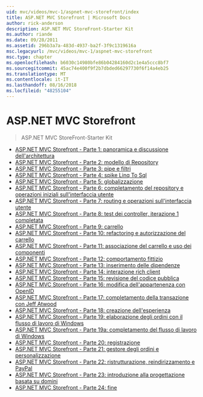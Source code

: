 ```yaml
---
uid: mvc/videos/mvc-1/aspnet-mvc-storefront/index
title: ASP.NET MVC Storefront | Microsoft Docs
author: rick-anderson
description: ASP.NET MVC StoreFront-Starter Kit
ms.author: riande
ms.date: 09/28/2011
ms.assetid: 296b3a7a-483d-4937-ba2f-3f9c1319616a
msc.legacyurl: /mvc/videos/mvc-1/aspnet-mvc-storefront
msc.type: chapter
ms.openlocfilehash: b6030c14980bfe86b04284160d2c1e4a5ccc8bf7
ms.sourcegitcommit: 45ac74e400f9f2b7dbded66297730f6f14a4eb25
ms.translationtype: MT
ms.contentlocale: it-IT
ms.lasthandoff: 08/16/2018
ms.locfileid: "48255104"
---
```

<a name="aspnet-mvc-storefront"></a>ASP.NET MVC Storefront
====================
> ASP.NET MVC StoreFront-Starter Kit


- [ASP.NET MVC Storefront - Parte 1: panoramica e discussione dell'architettura](aspnet-mvc-storefront-part-1-architectural-discussion-and-overview.md)
- [ASP.NET MVC Storefront - Parte 2: modello di Repository](aspnet-mvc-storefront-part-2-the-repository-pattern.md)
- [ASP.NET MVC Storefront - Parte 3: pipe e filtri](aspnet-mvc-storefront-part-3-pipes-and-filters.md)
- [ASP.NET MVC Storefront - Parte 4: spike Linq To Sql](aspnet-mvc-storefront-part-4-linq-to-sql-spike.md)
- [ASP.NET MVC Storefront - Parte 5: globalizzazione](aspnet-mvc-storefront-part-5-globalization.md)
- [ASP.NET MVC Storefront - Parte 6: completamento del repository e operazioni iniziali sull'interfaccia utente](aspnet-mvc-storefront-part-6-finishing-the-repository-and-initial-ui-work.md)
- [ASP.NET MVC Storefront - Parte 7: routing e operazioni sull'interfaccia utente](aspnet-mvc-storefront-part-7-routing-and-ui-work.md)
- [ASP.NET MVC Storefront - Parte 8: test dei controller, iterazione 1 completata](aspnet-mvc-storefront-part-8-testing-controllers-iteration-1-complete.md)
- [ASP.NET MVC Storefront - Parte 9: carrello](aspnet-mvc-storefront-part-9-the-shopping-cart.md)
- [ASP.NET MVC Storefront - Parte 10: refactoring e autorizzazione del carrello](aspnet-mvc-storefront-part-10-shopping-cart-refactor-and-authorization.md)
- [ASP.NET MVC Storefront - Parte 11: associazione del carrello e uso dei componenti](aspnet-mvc-storefront-part-11-hooking-up-the-shopping-cart-and-using-components.md)
- [ASP.NET MVC Storefront - Parte 12: comportamento fittizio](aspnet-mvc-storefront-part-12-mocking.md)
- [ASP.NET MVC Storefront - Parte 13: inserimento delle dipendenze](aspnet-mvc-storefront-part-13-dependency-injection.md)
- [ASP.NET MVC Storefront - Parte 14: interazione rich client](aspnet-mvc-storefront-part-14-rich-client-interaction.md)
- [ASP.NET MVC Storefront - Parte 15: revisione del codice pubblica](aspnet-mvc-storefront-part-15-public-code-review.md)
- [ASP.NET MVC Storefront - Parte 16: modifica dell'appartenenza con OpenID](aspnet-mvc-storefront-part-16-membership-redo-with-openid.md)
- [ASP.NET MVC Storefront - Parte 17: completamento della transazione con Jeff Atwood](aspnet-mvc-storefront-part-17-checkout-with-jeff-atwood.md)
- [ASP.NET MVC Storefront - Parte 18: creazione dell'esperienza](aspnet-mvc-storefront-part-18-creating-an-experience.md)
- [ASP.NET MVC Storefront - Parte 19: elaborazione degli ordini con il flusso di lavoro di Windows](aspnet-mvc-storefront-part-19-processing-orders-with-windows-workflow.md)
- [ASP.NET MVC Storefront - Parte 19a: completamento del flusso di lavoro di Windows](aspnet-mvc-storefront-part-19a-windows-workflow-followup.md)
- [ASP.NET MVC Storefront - Parte 20: registrazione](aspnet-mvc-storefront-part-20-logging.md)
- [ASP.NET MVC Storefront - Parte 21: gestore degli ordini e personalizzazione](aspnet-mvc-storefront-part-21-order-manager-and-personalization.md)
- [ASP.NET MVC Storefront - Parte 22: ristrutturazione, reindirizzamento e PayPal](aspnet-mvc-storefront-part-22-restructuring-rerouting-and-paypal.md)
- [ASP.NET MVC Storefront - Parte 23: introduzione alla progettazione basata su domini](aspnet-mvc-storefront-part-23-getting-started-with-domain-driven-design.md)
- [ASP.NET MVC Storefront - Parte 24: fine](aspnet-mvc-storefront-part-24-finis.md)
